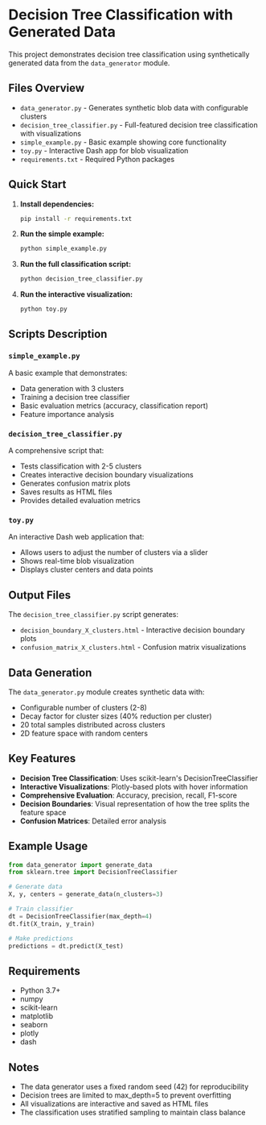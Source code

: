 # Decision Tree Classification with Generated Data

This project demonstrates decision tree classification using synthetically generated data from the `data_generator` module.

## Files Overview

- `data_generator.py` - Generates synthetic blob data with configurable clusters
- `decision_tree_classifier.py` - Full-featured decision tree classification with visualizations
- `simple_example.py` - Basic example showing core functionality
- `toy.py` - Interactive Dash app for blob visualization
- `requirements.txt` - Required Python packages

## Quick Start

1. **Install dependencies:**
   ```bash
   pip install -r requirements.txt
   ```

2. **Run the simple example:**
   ```bash
   python simple_example.py
   ```

3. **Run the full classification script:**
   ```bash
   python decision_tree_classifier.py
   ```

4. **Run the interactive visualization:**
   ```bash
   python toy.py
   ```

## Scripts Description

### `simple_example.py`
A basic example that demonstrates:
- Data generation with 3 clusters
- Training a decision tree classifier
- Basic evaluation metrics (accuracy, classification report)
- Feature importance analysis

### `decision_tree_classifier.py`
A comprehensive script that:
- Tests classification with 2-5 clusters
- Creates interactive decision boundary visualizations
- Generates confusion matrix plots
- Saves results as HTML files
- Provides detailed evaluation metrics

### `toy.py`
An interactive Dash web application that:
- Allows users to adjust the number of clusters via a slider
- Shows real-time blob visualization
- Displays cluster centers and data points

## Output Files

The `decision_tree_classifier.py` script generates:
- `decision_boundary_X_clusters.html` - Interactive decision boundary plots
- `confusion_matrix_X_clusters.html` - Confusion matrix visualizations

## Data Generation

The `data_generator.py` module creates synthetic data with:
- Configurable number of clusters (2-8)
- Decay factor for cluster sizes (40% reduction per cluster)
- 20 total samples distributed across clusters
- 2D feature space with random centers

## Key Features

- **Decision Tree Classification**: Uses scikit-learn's DecisionTreeClassifier
- **Interactive Visualizations**: Plotly-based plots with hover information
- **Comprehensive Evaluation**: Accuracy, precision, recall, F1-score
- **Decision Boundaries**: Visual representation of how the tree splits the feature space
- **Confusion Matrices**: Detailed error analysis

## Example Usage

```python
from data_generator import generate_data
from sklearn.tree import DecisionTreeClassifier

# Generate data
X, y, centers = generate_data(n_clusters=3)

# Train classifier
dt = DecisionTreeClassifier(max_depth=4)
dt.fit(X_train, y_train)

# Make predictions
predictions = dt.predict(X_test)
```

## Requirements

- Python 3.7+
- numpy
- scikit-learn
- matplotlib
- seaborn
- plotly
- dash

## Notes

- The data generator uses a fixed random seed (42) for reproducibility
- Decision trees are limited to max_depth=5 to prevent overfitting
- All visualizations are interactive and saved as HTML files
- The classification uses stratified sampling to maintain class balance 